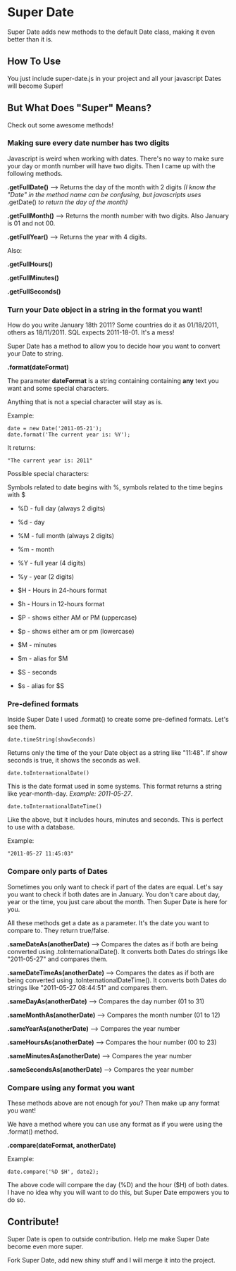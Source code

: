 # Super Date

Super Date adds new methods to the default Date class, making it even better than it is.

## How To Use

You just include super-date.js in your project and all your javascript Dates will become Super!

## But What Does "Super" Means?

Check out some awesome methods!

### Making sure every date number has two digits

Javascript is weird when working with dates. There's no way to make sure your day or month number will have two digits. Then I came up with the following methods.

**.getFullDate()** --> Returns the day of the month with 2 digits _(I know the "Date" in the method name can be confusing, but javascripts uses_ .getDate() _to return the day of the month)_

**.getFullMonth()** --> Returns the month number with two digits. Also January is 01 and not 00.

**.getFullYear()** --> Returns the year with 4 digits.

Also:

**.getFullHours()**

**.getFullMinutes()**

**.getFullSeconds()**

### Turn your Date object in a string in the format you want!

How do you write January 18th 2011? Some countries do it as 01/18/2011, others as 18/11/2011. SQL expects 2011-18-01. It's a mess!

Super Date has a method to allow you to decide how you want to convert your Date to string.

**.format(dateFormat)**

The parameter **dateFormat** is a string containing containing **any** text you want and some special characters.

Anything that is not a special character will stay as is.

Example:

    date = new Date('2011-05-21');
    date.format('The current year is: %Y');

It returns:

    "The current year is: 2011"

Possible special characters:

Symbols related to date begins with %, symbols related to the time begins with $

+ %D - full day (always 2 digits)

+ %d - day

+ %M - full month (always 2 digits)

+ %m - month

+ %Y - full year (4 digits)

+ %y - year (2 digits)

+ $H - Hours in 24-hours format

+ $h - Hours in 12-hours format

+ $P - shows either AM or PM (uppercase)

+ $p - shows either am or pm (lowercase)

+ $M - minutes

+ $m - alias for $M

+ $S - seconds

+ $s - alias for $S

### Pre-defined formats

Inside Super Date I used .format() to create some pre-defined formats. Let's see them.

    date.timeString(showSeconds)

Returns only the time of the your Date object as a string like "11:48". If show seconds is true, it shows the seconds as well.

    date.toInternationalDate()

This is the date format used in some systems. This format returns a string like year-month-day. _Example: 2011-05-27_.

    date.toInternationalDateTime()

Like the above, but it includes hours, minutes and seconds. This is perfect to use with a database.

Example:

    "2011-05-27 11:45:03"

### Compare only parts of Dates

Sometimes you only want to check if part of the dates are equal. Let's say you want to check if both dates are in January. You don't care about day, year or the time, you just care about the month. Then Super Date is here for you.

All these methods get a date as a parameter. It's the date you want to compare to.
They return true/false.

**.sameDateAs(anotherDate)** --> Compares the dates as if both are being converted using .toInternationalDate(). It converts both Dates do strings like "2011-05-27" and compares them.

**.sameDateTimeAs(anotherDate)** --> Compares the dates as if both are being converted using .toInternationalDateTime(). It converts both Dates do strings like "2011-05-27 08:44:51" and compares them.

**.sameDayAs(anotherDate)** --> Compares the day number (01 to 31)

**.sameMonthAs(anotherDate)** --> Compares the month number (01 to 12)

**.sameYearAs(anotherDate)** --> Compares the year number

**.sameHoursAs(anotherDate)** --> Compares the hour number (00 to 23)

**.sameMinutesAs(anotherDate)** --> Compares the year number

**.sameSecondsAs(anotherDate)** --> Compares the year number

### Compare using any format you want

These methods above are not enough for you? Then make up any format you want!

We have a method where you can use any format as if you were using the .format() method.

**.compare(dateFormat, anotherDate)**

Example:

    date.compare('%D $H', date2);

The above code will compare the day (%D) and the hour ($H) of both dates. I have no idea why you will want to do this, but Super Date empowers you to do so.

## Contribute!

Super Date is open to outside contribution. Help me make Super Date become even more super.

Fork Super Date, add new shiny stuff and I will merge it into the project.
